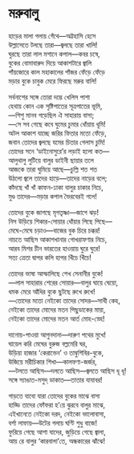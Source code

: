 # মরুবালু

হাড়ের মালা গলায় গেঁথে—অট্টহাসি হেসে  
উল্লাসেতে টলছে তারা—জ্বলছে তারা খালি!  
ঘুরছে তারা লাল মশানে কপাল—কবর চষে,  
বুকের বোমাবারুদ দিয়ে আকাশটারে জ্বালি  
পাঁয়জোরে কাল মহাকালের পাঁজর ফেঁড়ে ফেঁড়ে  
মড়ার বুকে চাবুক মেরে ফিরছে মরুর বালি!

সর্বনাশের সঙ্গে তোরা দম্ভে খেলিস পাশা  
হেথায় কোন এক সৃষ্টিপাতের সূত্রপাতের ভূমি,  
—শিশু মানব গড়েছিল ঐ সাহারায় বাসা;  
—সে সব গেছে কবে ঘুমের চুমার ধোঁয়ায় ধূমি!  
অটল আকাশ যাচ্ছে জরির ফিতার মতো ফেঁড়ে,  
জবান তোদের জ্বলছে যমের চিতার গেলাস চুমি!  
তোদের সনে ‘ডাইনোসুরে’র লড়াই হলো কত—  
আলুথালু লুটিয়ে বালুর ডাইনী ছায়ার তলে  
আজকে তারা ঘুমিয়ে আছে—চুল্লি শত শত  
উঠলো জ্বলে তাদের হাড়ে—তাদের নাড়ের বলে;  
কাঁদছে খাঁ খাঁ কাফন-ঢাকা বালুর চাকার নিচে,  
মুণ্ড তাদের—মড়ার কপাল ভৈরবেরই গলে!

তোদের বুকে জাগছে মৃগতৃষ্ণা—জাগে ঝড়!  
নিস উড়িয়ে শিকার-সোয়ার ধোঁয়ার পিছে পিছে—  
মেঘে-মেঘে চড়াও—বাজের বুক চিরে চক্কর!  
নাচতে আছিস আকাশখানার গোখরাফণার নিচে,  
আরব মিশর চীন ভারতের হাওয়ায় ঘুরে ঘুরে!  
সত্য ত্রেতা দ্বাপর কলি হাপর খিঁচে খিঁচে!

তোদের ভাষা আস্ফালিছে শেখ সেনানীর বুকে!  
—লাল সাহারার শেরের সোয়ার—বালুর ঘায়ে ঘেয়ো,  
ধমক মেরে আঁধির বুকে ছুটছে রুখে রুখে!  
—তোদের মতো নেইকো তাদের সোদর—সাথী কেহ,  
নেইকো তাদের মোদের মতন পিছুডাকের মায়া,  
নেইকো তাদের মোদের মতন আর্ত মোহ-স্নেহ!

দানোয়-পাওয়া আগুনদানা—দারুণ পথের মুখে!  
ঘায়েল করি মেঘের বুরুজ বল্লমেরি ঘর,  
উড়িয়া হাজার ‘কেরাভেন’ ও তাম্বুশিবির-বুকে,  
উজিয়ে মরীচিকার শিখা—কালফণা-জর্জর,  
—টলতে আছিস—দলতে আছিস—জ্বলতে আছিস ধূ ধূ!  
সঙ্গে স্যাঙাত-মসুদ্ ডাকাত—তাতার যাযাবর!

গাড়তে যাবো যারা তোদের বুকের মাঝে বাসা  
হাড্ডি তাদের ফোঁফরা হ’য়ে ঝুরবে বালুর মাঝে,  
এইখানেতে নেইকো দরদ, নেইকো ভালোবাসা,  
বর্শা লাফায়—উটের গলায় ঘণ্টি শুধু বাজে!  
ফুরিয়ে গেছে আশা যাদের, জুড়িয়ে গেছে জ্বালা,  
আয় রে বালুর ‘কারবালা’তে, অন্ধকারের ঝাঁঝে!

